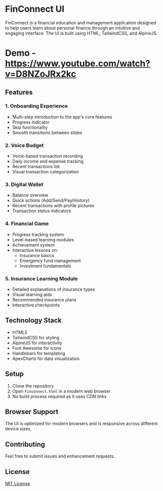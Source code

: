 # FinConnect UI

FinConnect is a financial education and management application designed to help users learn about personal finance through an intuitive and engaging interface. The UI is built using HTML, TailwindCSS, and AlpineJS.

# Demo - https://www.youtube.com/watch?v=D8NZoJRx2kc
## Features

### 1. Onboarding Experience
- Multi-step introduction to the app's core features
- Progress indicator
- Skip functionality
- Smooth transitions between slides

### 2. Voice Budget
- Voice-based transaction recording
- Daily income and expense tracking
- Recent transactions list
- Visual transaction categorization

### 3. Digital Wallet
- Balance overview
- Quick actions (Add/Send/Pay/History)
- Recent transactions with profile pictures
- Transaction status indicators

### 4. Financial Game
- Progress tracking system
- Level-based learning modules
- Achievement system
- Interactive lessons on:
  - Insurance basics
  - Emergency fund management
  - Investment fundamentals

### 5. Insurance Learning Module
- Detailed explanations of insurance types
- Visual learning aids
- Recommended insurance plans
- Interactive checkpoints

## Technology Stack

- HTML5
- TailwindCSS for styling
- AlpineJS for interactivity
- Font Awesome for icons
- Handlebars for templating
- ApexCharts for data visualization

## Setup

1. Clone the repository
2. Open `Finconnect.html` in a modern web browser
3. No build process required as it uses CDN links

## Browser Support

The UI is optimized for modern browsers and is responsive across different device sizes.

## Contributing

Feel free to submit issues and enhancement requests.

## License

[MIT License](LICENSE)

